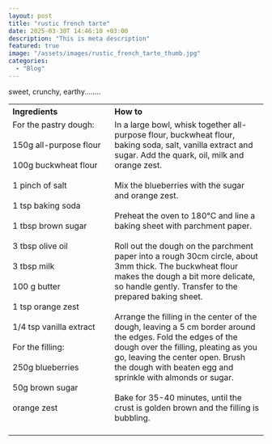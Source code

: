```yaml
---
layout: post
title: "rustic french tarte"
date: 2025-03-30T 14:46:10 +03:00
description: "This is meta description"
featured: true
image: "/assets/images/rustic_french_tarte_thumb.jpg"
categories:
  - "Blog"
---
```


sweet, crunchy, earthy........

<table style="width: 100%; border-collapse: collapse;">
  <tr>
    <th style="text-align: left;width: 40%;vertical-align: top;">Ingredients</th>
    <th style="text-align: left;width: 60%;vertical-align: top;">How to</th>
  </tr>
  <tr>
    <td style="text-align: left;width: 40%;vertical-align: top;">
      For the pastry dough:<br><br>
      150g all-purpose flour<br><br>
      100g buckwheat flour<br><br>
      1 pinch of salt<br><br>
      1 tsp baking soda<br><br>
      1 tbsp brown sugar<br><br>
      3 tbsp olive oil<br><br>
      3 tbsp milk<br><br>
      100 g butter<br><br>
      1 tsp orange zest<br><br>
      1/4 tsp vanilla extract<br><br>
      For the filling:<br><br>
      250g blueberries<br><br>
      50g brown sugar<br><br>
      orange zest<br><br>
    </td>
    <td style="text-align: left;width: 60%;vertical-align: top;">
      In a large bowl, whisk together all-purpose flour, buckwheat flour, baking soda, salt, vanilla extract and sugar. Add the quark, oil, milk and orange zest.<br><br>
      Mix the blueberries with the sugar and orange zest.<br><br>
      Preheat the oven to 180°C and line a baking sheet with parchment paper.<br><br>
      Roll out the dough on the parchment paper into a rough 30cm circle, about 3mm thick. The buckwheat flour makes the dough a bit more delicate, so handle gently. Transfer to the prepared baking sheet.<br><br>
      Arrange the filling in the center of the dough, leaving a 5 cm border around the edges. Fold the edges of the dough over the filling, pleating as you go, leaving the center open. Brush the dough with beaten egg and sprinkle with almonds or sugar.<br><br>
      Bake for 35-40 minutes, until the crust is golden brown and the filling is bubbling.<br><br>
    </td>
  </tr>
</table>
